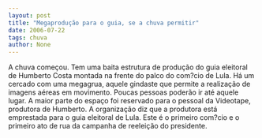 ```yaml
---
layout: post
title: "Megaprodução para o guia, se a chuva permitir"
date: 2006-07-22
tags: chuva
author: None
---
```


A chuva começou.
Tem uma baita estrutura de produção do guia eleitoral de Humberto Costa montada na frente do palco do com?cio de Lula. Há um cercado com uma megagrua, aquele gindaste que permite a realização de imagens aéreas em movimento. Poucas pessoas poderão ir até aquele lugar. 
A maior parte do espaço foi reservado para o pessoal da Videotape, produtora de Humberto. A organização diz que a produtora está emprestada para o guia eleitoral de Lula.
Este é o primeiro com?cio e o primeiro ato de rua da campanha de reeleição do presidente. 